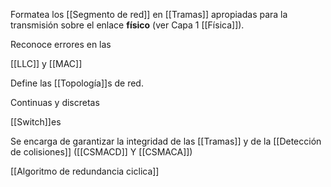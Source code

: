 Formatea los [[Segmento de red]] en [[Tramas]] apropiadas para la transmisión sobre el enlace **físico** (ver Capa 1 [[Física]]). 

Reconoce errores en las

[[LLC]] y [[MAC]]

Define las [[Topología]]s de red. 

Continuas y discretas

[[Switch]]es

Se encarga de garantizar la integridad de las [[Tramas]] y de la [[Detección de colisiones]] ([[CSMACD]] Y [[CSMACA]])

[[Algoritmo de redundancia ciclica]]
